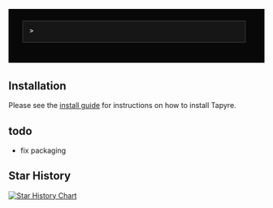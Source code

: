 ![](assets/gui.png)

## Installation

Please see the [install guide](docs/install_guide.md) for instructions on how to install Tapyre.

## todo

- fix packaging

## Star History

[![Star History Chart](https://api.star-history.com/svg?repos=tapyre/tapyre&type=Date)](https://www.star-history.com/#tapyre/tapyre&Date)
